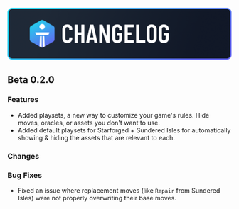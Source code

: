 ![Changelog](./readme_assets/banner-changelog.png)

## Beta 0.2.0

### Features

- Added playsets, a new way to customize your game's rules. Hide moves, oracles, or assets you don't want to use.
- Added default playsets for Starforged + Sundered Isles for automatically showing & hiding the assets that are relevant to each.

### Changes

### Bug Fixes

- Fixed an issue where replacement moves (like `Repair` from Sundered Isles) were not properly overwriting their base moves.
